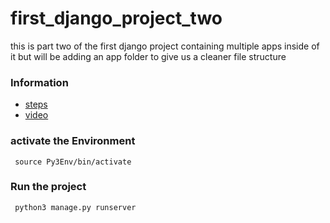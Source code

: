 # first_django_project_two
 this is part two of the first django project containing multiple apps inside of it but will be adding an app folder to give us a cleaner file structure



### Information
* [steps](./markdown/todo.md)
* [video](https://www.youtube.com/watch?v=O5Mqfi4rIbw)

### activate the Environment

<code> source Py3Env/bin/activate </code>

### Run the project 
<code> python3 manage.py runserver </code>

